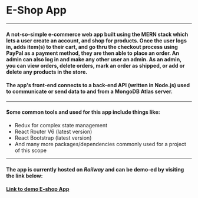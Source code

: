 # **E-Shop App**

- - - -

#### A not-so-simple e-commerce web app built using the MERN stack which lets a user create an account, and shop for products. Once the user logs in, adds item(s) to their cart, and go thru the checkout process using PayPal as a payment method, they are then able to place an order. An admin can also log in and make any other user an admin. As an admin, you can view orders, delete orders, mark an order as shipped, or add or delete any products in the store.  

#### The app's front-end connects to a back-end API (written in Node.js) used to communicate or send data to and from a MongoDB Atlas server.

- - - -

#### Some common tools and used for this app include things like:
* Redux for complex state management 
* React Router V6 (latest version)
* React Bootstrap (latest version)
* And many more packages/dependencies commonly used for a project of this scope

- - - -

#### The app is currently hosted on _Railway_ and can be demo-ed by visiting the link below:

#### [Link to demo E-shop App](https://web-production-51f0.up.railway.app/)   
